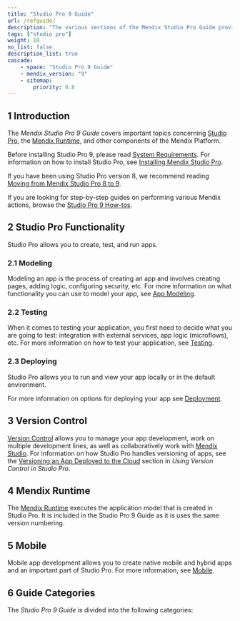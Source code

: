 ```yaml
---
title: "Studio Pro 9 Guide"
url: /refguide/
description: "The various sections of the Mendix Studio Pro Guide provide details on the features and functionality of the Mendix Platform."
tags: ["studio pro"]
weight: 10
no_list: false
description_list: true
cascade:
    - space: "Studio Pro 9 Guide"
    - mendix_version: "9"
    - sitemap:
        priority: 0.8
---
```


## 1 Introduction

The *Mendix Studio Pro 9 Guide* covers important topics concerning [Studio Pro](/refguide/modeling/), the [Mendix Runtime](/refguide/runtime/), and other components of the Mendix Platform.

Before installing Studio Pro 9, please read [System Requirements](/refguide/system-requirements/). For information on how to install Studio Pro, see [Installing Mendix Studio Pro](/refguide/install/).

If you have been using Studio Pro version 8, we recommend reading [Moving from Mendix Studio Pro 8 to 9](/refguide/moving-from-8-to-9/).

If you are looking for step-by-step guides on performing various Mendix actions, browse the [Studio Pro 9 How-tos](/howto/).

## 2 Studio Pro Functionality

Studio Pro allows you to create, test, and run apps. 

### 2.1 Modeling 

Modeling an app is the process of creating an app and involves creating pages, adding logic, configuring security, etc. For more information on what functionality you can use to model your app, see [App Modeling](/refguide/modeling/).  

### 2.2 Testing 

When it comes to testing your application, you first need to decide what you are going to test: integration with external services, app logic (microflows), etc. For more information on how to test your application, see [Testing](/howto/testing/). 

### 2.3 Deploying 

Studio Pro allows you to run and view your app locally or in the default environment.

For more information on options for deploying your app see [Deployment](/developerportal/deploy/).

## 3 Version Control

[Version Control](/refguide/version-control/) allows you to manage your app development, work on multiple development lines, as well as collaboratively work with [Mendix Studio](/studio/).  For information on how Studio Pro handles versioning of apps, see the [Versioning an App Deployed to the Cloud](/refguide/using-version-control-in-studio-pro/#versioning-app) section in *Using Version Control in Studio Pro*. 

## 4 Mendix Runtime

The [Mendix Runtime](/refguide/runtime/) executes the application model that is created in Studio Pro. It is included in the Studio Pro 9 Guide as it is uses the same version numbering. 

## 5 Mobile

Mobile app development allows you to create native mobile and hybrid apps and an important part of Studio Pro. For more information, see [Mobile](/refguide/mobile/). 

## 6 Guide Categories

The *Studio Pro 9 Guide* is divided into the following categories:
